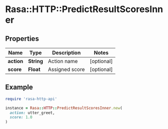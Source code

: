 # Rasa::HTTP::PredictResultScoresInner

## Properties

| Name | Type | Description | Notes |
| ---- | ---- | ----------- | ----- |
| **action** | **String** | Action name | [optional] |
| **score** | **Float** | Assigned score | [optional] |

## Example

```ruby
require 'rasa-http-api'

instance = Rasa::HTTP::PredictResultScoresInner.new(
  action: utter_greet,
  score: 1.0
)
```

